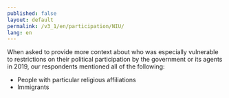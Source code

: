 ```yaml
---
published: false
layout: default
permalink: /v3_1/en/participation/NIU/
lang: en
---
```

When asked to provide more context about who was especially vulnerable to restrictions on their political participation by the government or its agents in 2019, our respondents mentioned all of the following: 
- People with particular religious affiliations
- Immigrants
